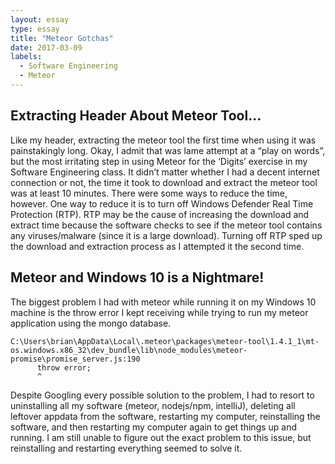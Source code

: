```yaml
---
layout: essay
type: essay
title: "Meteor Gotchas"
date: 2017-03-09
labels:
  - Software Engineering
  - Meteor
---
```


## Extracting Header About Meteor Tool…
Like my header, extracting the meteor tool the first time when using it was painstakingly long. Okay, I admit that was lame attempt at a “play on words”, but the most irritating step in using Meteor for the ‘Digits’ exercise in my Software Engineering class. It didn’t matter whether I had a decent internet connection or not, the time it took to download and extract the meteor tool was at least 10 minutes. 
There were some ways to reduce the time, however. One way to reduce it is to turn off Windows Defender Real Time Protection (RTP). RTP may be the cause of increasing the download and extract time because the software checks to see if the meteor tool contains any viruses/malware (since it is a large download). Turning off RTP sped up the download and extraction process as I attempted it the second time.

## Meteor and Windows 10 is a Nightmare!
The biggest problem I had with meteor while running it on my Windows 10 machine is the throw error I kept receiving while trying to run my meteor application using the mongo database. 
```
C:\Users\brian\AppData\Local\.meteor\packages\meteor-tool\1.4.1_1\mt-os.windows.x86_32\dev_bundle\lib\node_modules\meteor-promise\promise_server.js:190
      throw error;
      ^
```
Despite Googling every possible solution to the problem, I had to resort to uninstalling all my software (meteor, nodejs/npm, intelliJ), deleting all leftover appdata from the software, restarting my computer, reinstalling the software, and then restarting my computer again to get things up and running. I am still unable to figure out the exact problem to this issue, but reinstalling and restarting everything seemed to solve it.
